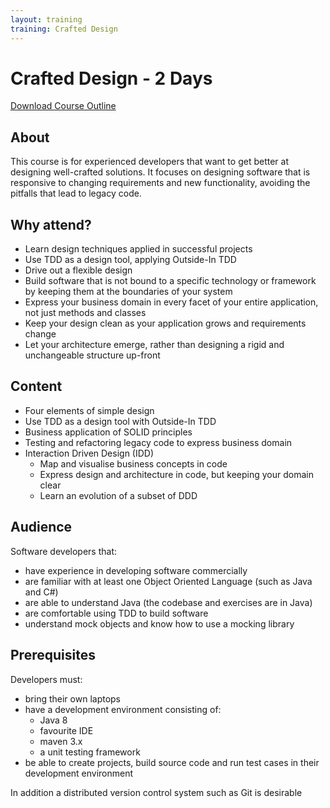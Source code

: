 ```yaml
---
layout: training
training: Crafted Design
---
```


# Crafted Design - 2 Days

<div class="training-download">
	<i class="fa fa-download"></i> <a href="/assets/pdf/custom/training/crafted-design.pdf" download> Download Course Outline</a>
</div>

## About

This course is for experienced developers that want to get better at designing well-crafted solutions. It focuses on designing software that is responsive to changing requirements and new functionality, avoiding the pitfalls that lead to legacy code.

## Why attend?

* Learn design techniques applied in successful projects
* Use TDD as a design tool, applying Outside-In TDD
* Drive out a flexible design
* Build software that is not bound to a specific technology or framework by keeping them at the boundaries of your system
* Express your business domain in every facet of your entire application, not just methods and classes
* Keep your design clean as your application grows and requirements change
* Let your architecture emerge, rather than designing a rigid and unchangeable structure up-front

## Content

* Four elements of simple design
* Use TDD as a design tool with Outside-In TDD
* Business application of SOLID principles
* Testing and refactoring legacy code to express business domain
* Interaction Driven Design (IDD)
	* Map and visualise business concepts in code
	* Express design and architecture in code, but keeping your domain clear
	* Learn an evolution of a subset of DDD

## Audience

Software developers that:

* have experience in developing software commercially
* are familiar with at least one Object Oriented Language (such as Java and C#)
* are able to understand Java (the codebase and exercises are in Java)
* are comfortable using TDD to build software
* understand mock objects and know how to use a mocking library

## Prerequisites

Developers must:

* bring their own laptops
* have a development environment consisting of:
    * Java 8
    * favourite IDE
    * maven 3.x
    * a unit testing framework
* be able to create projects, build source code and run test cases in their development environment

In addition a distributed version control system such as Git is desirable
